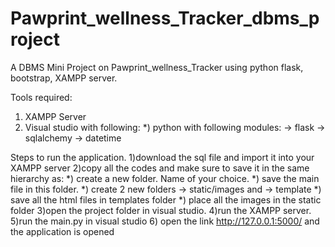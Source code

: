 # Pawprint_wellness_Tracker_dbms_project

A DBMS Mini Project on   Pawprint_wellness_Tracker using python flask, bootstrap, XAMPP server.

Tools required:
1) XAMPP Server
2) Visual studio with following:
  *) python with following modules:
    -> flask
    -> sqlalchemy
    -> datetime
  
Steps to run the application.
1)download the sql file and import it into your XAMPP server
2)copy all the codes and make sure to save it in the same hierarchy as:
  *) create a new folder. Name of your choice.
  *) save the main file in this folder.
  *) create 2 new folders -> static/images and -> template
  *) save all the html files in templates folder
  *) place all the images in the static folder
3)open the project folder in visual studio.
4)run the XAMPP server.
5)run the main.py in visual studio
6) open the link http://127.0.0.1:5000/ and the application  is opened
